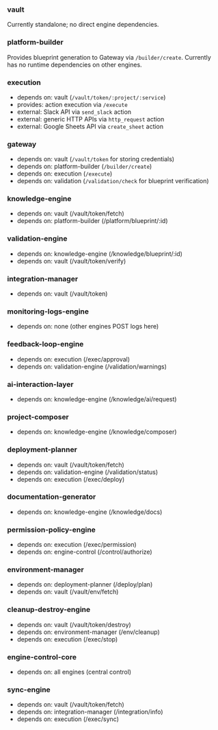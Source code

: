 ### vault
Currently standalone; no direct engine dependencies.

### platform-builder
Provides blueprint generation to Gateway via `/builder/create`.
Currently has no runtime dependencies on other engines.

### execution
- depends on: vault (`/vault/token/:project/:service`)
- provides: action execution via `/execute`
- external: Slack API via `send_slack` action
- external: generic HTTP APIs via `http_request` action
- external: Google Sheets API via `create_sheet` action

### gateway
- depends on: vault (`/vault/token` for storing credentials)
- depends on: platform-builder (`/builder/create`)
- depends on: execution (`/execute`)
- depends on: validation (`/validation/check` for blueprint verification)

### knowledge-engine
- depends on: vault (/vault/token/fetch)
- depends on: platform-builder (/platform/blueprint/:id)

### validation-engine
- depends on: knowledge-engine (/knowledge/blueprint/:id)
- depends on: vault (/vault/token/verify)

### integration-manager
- depends on: vault (/vault/token)

### monitoring-logs-engine
- depends on: none (other engines POST logs here)

### feedback-loop-engine
- depends on: execution (/exec/approval)
- depends on: validation-engine (/validation/warnings)

### ai-interaction-layer
- depends on: knowledge-engine (/knowledge/ai/request)

### project-composer
- depends on: knowledge-engine (/knowledge/composer)

### deployment-planner
- depends on: vault (/vault/token/fetch)
- depends on: validation-engine (/validation/status)
- depends on: execution (/exec/deploy)

### documentation-generator
- depends on: knowledge-engine (/knowledge/docs)

### permission-policy-engine
- depends on: execution (/exec/permission)
- depends on: engine-control (/control/authorize)

### environment-manager
- depends on: deployment-planner (/deploy/plan)
- depends on: vault (/vault/env/fetch)

### cleanup-destroy-engine
- depends on: vault (/vault/token/destroy)
- depends on: environment-manager (/env/cleanup)
- depends on: execution (/exec/stop)

### engine-control-core
- depends on: all engines (central control)

### sync-engine
- depends on: vault (/vault/token/fetch)
- depends on: integration-manager (/integration/info)
- depends on: execution (/exec/sync)
